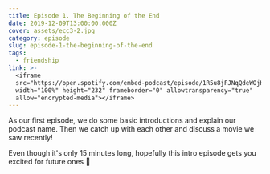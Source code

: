 ```yaml
---
title: Episode 1. The Beginning of the End
date: 2019-12-09T13:00:00.000Z
cover: assets/ecc3-2.jpg
category: episode
slug: episode-1-the-beginning-of-the-end
tags:
  - friendship
link: >-
  <iframe
  src="https://open.spotify.com/embed-podcast/episode/1R5u8jFJNqQdeWOjHBvvnc"
  width="100%" height="232" frameborder="0" allowtransparency="true"
  allow="encrypted-media"></iframe>
---
```

As our first episode, we do some basic introductions and explain our podcast name. Then we catch up with each other and discuss a movie we saw recently!

Even though it's only 15 minutes long, hopefully this intro episode gets you excited for future ones 🤩
